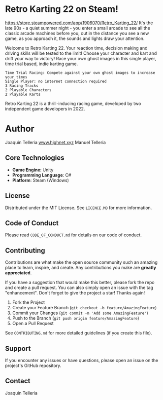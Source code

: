 # Retro Karting 22 on Steam!

https://store.steampowered.com/app/1906070/Retro_Karting_22/
It's the late 90s - a quiet summer night - you enter a small arcade to see all the classic arcade machines before you, out in the distance you see a new game, as you approach it, the sounds and lights draw your attention.

Welcome to Retro Karting 22. Your reaction time, decision making and driving skills will be tested to the limit! Choose your character and kart and drift your way to victory! Race your own ghost images in this single player, time trial based, indie karting game.

    Time Trial Racing: Compete against your own ghost images to increase your times
    Single Player: no internet connection required
    3 Racing Tracks
    2 Playable Characters
    2 Playable Karts

Retro Karting 22 is a thrill-inducing racing game, developed by two independent game developers in 2022.

# Author

Joaquin Telleria www.highnet.xyz
Manuel Telleria

## Core Technologies

- **Game Engine**: Unity
- **Programming Language**: C#
- **Platform**: Steam (Windows)

## License

Distributed under the MIT License. See `LICENCE.MD` for more information.

## Code of Conduct

Please read `CODE_OF_CONDUCT.md` for details on our code of conduct.

## Contributing

Contributions are what make the open source community such an amazing place to learn, inspire, and create. Any contributions you make are **greatly appreciated**.

If you have a suggestion that would make this better, please fork the repo and create a pull request. You can also simply open an issue with the tag "enhancement".
Don't forget to give the project a star! Thanks again!

1.  Fork the Project
2.  Create your Feature Branch (`git checkout -b feature/AmazingFeature`)
3.  Commit your Changes (`git commit -m 'Add some AmazingFeature'`)
4.  Push to the Branch (`git push origin feature/AmazingFeature`)
5.  Open a Pull Request

See `CONTRIBUTING.md` for more detailed guidelines (if you create this file).

## Support

If you encounter any issues or have questions, please open an issue on the project's GitHub repository.

## Contact

Joaquin Telleria
